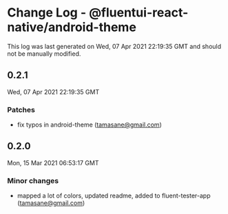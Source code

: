 # Change Log - @fluentui-react-native/android-theme

This log was last generated on Wed, 07 Apr 2021 22:19:35 GMT and should not be manually modified.

<!-- Start content -->

## 0.2.1

Wed, 07 Apr 2021 22:19:35 GMT

### Patches

- fix typos in android-theme (tamasane@gmail.com)

## 0.2.0

Mon, 15 Mar 2021 06:53:17 GMT

### Minor changes

- mapped a lot of colors, updated readme, added to fluent-tester-app (tamasane@gmail.com)
